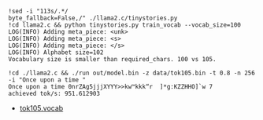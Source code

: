 ```
!sed -i "113s/.*/                                   byte_fallback=False,/" ./llama2.c/tinystories.py
!cd llama2.c && python tinystories.py train_vocab --vocab_size=100
LOG(INFO) Adding meta_piece: <unk>
LOG(INFO) Adding meta_piece: <s>
LOG(INFO) Adding meta_piece: </s>
LOG(INFO) Alphabet size=102
Vocabulary size is smaller than required_chars. 100 vs 105.

!cd ./llama2.c && ./run out/model.bin -z data/tok105.bin -t 0.8 -n 256 -i "Once upon a time "
Once upon a time 0nrZAg5jjjXYYY>>kw™kkk“r  ]*g:KZZHHO]`w 7
achieved tok/s: 951.612903
```
* [tok105.vocab](https://huggingface.co/datasets/enio/TinyStories/blob/main/tok105/tok105.vocab)
